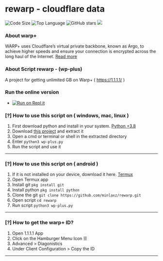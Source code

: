 # rewarp - cloudflare data

![Code Size](https://img.shields.io/github/languages/code-size/minlaxz/rewarp) ![Top Language](https://img.shields.io/github/languages/top/minlaxz/rewarp) ![GitHub stars](https://img.shields.io/github/stars/minlaxz/rewarp) ![](https://img.shields.io/badge/The%20Long%20Hope-%F0%9F%98%8E%E2%9C%8C-green)

### About warp+

WARP+ uses Cloudflare’s virtual private backbone, known as Argo, to achieve higher speeds and ensure your connection is encrypted across the long haul of the Internet. [Read more](https://blog.cloudflare.com/announcing-warp-plus/)

### About Script rewarp - (wp-plus)

A project for getting unlimited GB on Warp+ ( https://1.1.1.1/ )

### Run the online version

- [![Run on Repl.it](https://repl.it/badge/github/minlaxz/rewarp)](https://rewarp.minlaxz.repl.run)

### [?] How to use this script on ( windows, mac, linux )

1. First download python and install in your system. [Python +3.8](https://www.python.org/downloads/)
2. Download [this project](https://github.com/minlaxz/rewarp/master.zip) and extract it
3. Open a cmd or terminal or shell in the extracted directory
4. Enter `python3 wp-plus.py`
5. Run the script and use it

---

### [?] How to use this script on ( android )

1. If it is not installed on your device, download it here. [Termux](https://play.google.com/store/apps/details?id=com.termux&hl=en_GB)
2. Open Termux app
3. Install git `pkg install git`
4. Install python `pkg install python`
5. Clone the git `git clone https://github.com/minlaxz/rewarp.git`
6. Open script `cd rewarp`
7. Run script `python3 wp-plus.py`

---

### [?] How to get the warp+ ID?

1. Open 1.1.1.1 App
2. Click on the Hamburger Menu Icon ☰
3. Advanced > Diagonistics
4. Under Client Configuration > Copy the ID

---

